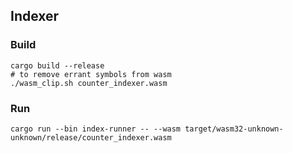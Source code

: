 ## Indexer

### Build
```
cargo build --release
# to remove errant symbols from wasm
./wasm_clip.sh counter_indexer.wasm 
```

### Run
```
cargo run --bin index-runner -- --wasm target/wasm32-unknown-unknown/release/counter_indexer.wasm
```